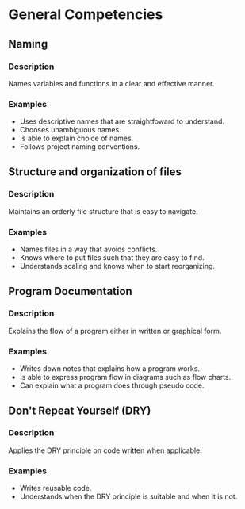 # General Competencies

## Naming

### Description

Names variables and functions in a clear and effective manner.

### Examples

- Uses descriptive names that are straightfoward to understand.
- Chooses unambiguous names.
- Is able to explain choice of names.
- Follows project naming conventions.

## Structure and organization of files

### Description

Maintains an orderly file structure that is easy to navigate.

### Examples

- Names files in a way that avoids conflicts.
- Knows where to put files such that they are easy to find.
- Understands scaling and knows when to start reorganizing.

## Program Documentation

### Description

Explains the flow of a program either in written or graphical form.

### Examples

- Writes down notes that explains how a program works.
- Is able to express program flow in diagrams such as flow charts.
- Can explain what a program does through pseudo code.

## Don't Repeat Yourself (DRY)

### Description

Applies the DRY principle on code written when applicable.

### Examples

- Writes reusable code.
- Understands when the DRY principle is suitable and when it is not.
